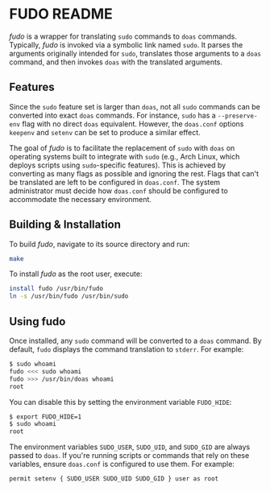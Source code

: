 # FUDO README

*fudo* is a wrapper for translating `sudo` commands to `doas` commands. Typically, *fudo* is invoked via a symbolic link named `sudo`. It parses the arguments originally intended for `sudo`, translates those arguments to a `doas` command, and then invokes `doas` with the translated arguments.

## Features

Since the `sudo` feature set is larger than `doas`, not all `sudo` commands can be converted into exact `doas` commands. For instance, `sudo` has a `--preserve-env` flag with no direct `doas` equivalent. However, the `doas.conf` options `keepenv` and `setenv` can be set to produce a similar effect.

The goal of *fudo* is to facilitate the replacement of `sudo` with `doas` on operating systems built to integrate with `sudo` (e.g., Arch Linux, which deploys scripts using `sudo`-specific features). This is achieved by converting as many flags as possible and ignoring the rest. Flags that can't be translated are left to be configured in `doas.conf`. The system administrator must decide how `doas.conf` should be configured to accommodate the necessary environment.

## Building & Installation

To build *fudo*, navigate to its source directory and run:

```sh
make
```

To install *fudo* as the root user, execute:

```sh
install fudo /usr/bin/fudo
ln -s /usr/bin/fudo /usr/bin/sudo
```

## Using fudo

Once installed, any `sudo` command will be converted to a `doas` command. By default, `fudo` displays the command translation to `stderr`. For example:

```sh
$ sudo whoami
fudo <<< sudo whoami
fudo >>> /usr/bin/doas whoami
root
```

You can disable this by setting the environment variable `FUDO_HIDE`:

```sh
$ export FUDO_HIDE=1
$ sudo whoami
root
```

The environment variables `SUDO_USER`, `SUDO_UID`, and `SUDO_GID` are always passed to `doas`. If you're running scripts or commands that rely on these variables, ensure `doas.conf` is configured to use them. For example:

```sh
permit setenv { SUDO_USER SUDO_UID SUDO_GID } user as root
```
